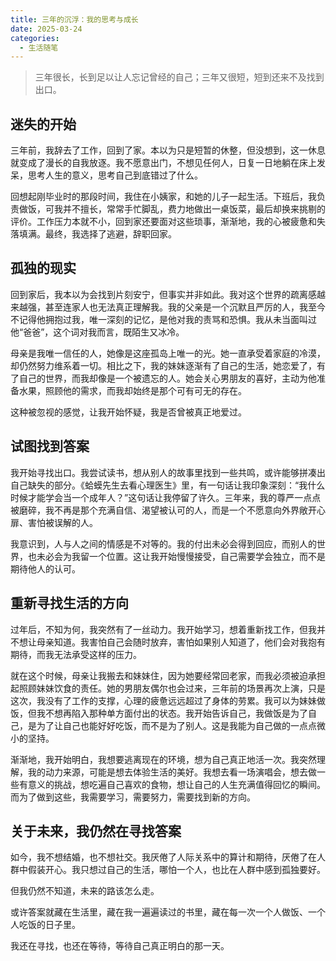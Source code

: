 ```yaml
---
title: 三年的沉浮：我的思考与成长
date: 2025-03-24
categories:
  - 生活随笔
---
```


> 三年很长，长到足以让人忘记曾经的自己；三年又很短，短到还来不及找到出口。

## 迷失的开始

三年前，我辞去了工作，回到了家。本以为只是短暂的休整，但没想到，这一休息就变成了漫长的自我放逐。我不愿意出门，不想见任何人，日复一日地躺在床上发呆，思考人生的意义，思考自己到底错过了什么。

回想起刚毕业时的那段时间，我住在小姨家，和她的儿子一起生活。下班后，我负责做饭，可我并不擅长，常常手忙脚乱，费力地做出一桌饭菜，最后却换来挑剔的评价。工作压力本就不小，回到家还要面对这些琐事，渐渐地，我的心被疲惫和失落填满。最终，我选择了逃避，辞职回家。

## 孤独的现实

回到家后，我本以为会找到片刻安宁，但事实并非如此。我对这个世界的疏离感越来越强，甚至连家人也无法真正理解我。我的父亲是一个沉默且严厉的人，我至今不记得他拥抱过我，唯一深刻的记忆，是他对我的责骂和恐惧。我从未当面叫过他“爸爸”，这个词对我而言，既陌生又冰冷。

母亲是我唯一信任的人，她像是这座孤岛上唯一的光。她一直承受着家庭的冷漠，却仍然努力维系着一切。相比之下，我的妹妹逐渐有了自己的生活，她恋爱了，有了自己的世界，而我却像是一个被遗忘的人。她会关心男朋友的喜好，主动为他准备水果，照顾他的需求，而我却始终是那个可有可无的存在。

这种被忽视的感觉，让我开始怀疑，我是否曾被真正地爱过。

## 试图找到答案

我开始寻找出口。我尝试读书，想从别人的故事里找到一些共鸣，或许能够拼凑出自己缺失的部分。《蛤蟆先生去看心理医生》里，有一句话让我印象深刻：“我什么时候才能学会当一个成年人？”这句话让我停留了许久。三年来，我的尊严一点点被磨碎，我不再是那个充满自信、渴望被认可的人，而是一个不愿意向外界敞开心扉、害怕被误解的人。

我意识到，人与人之间的情感是不对等的。我的付出未必会得到回应，而别人的世界，也未必会为我留一个位置。这让我开始慢慢接受，自己需要学会独立，而不是期待他人的认可。

## 重新寻找生活的方向

过年后，不知为何，我突然有了一丝动力。我开始学习，想着重新找工作，但我并不想让母亲知道。我害怕自己会随时放弃，害怕如果别人知道了，他们会对我抱有期待，而我无法承受这样的压力。

就在这个时候，母亲让我搬去和妹妹住，因为她要经常回老家，而我必须被迫承担起照顾妹妹饮食的责任。她的男朋友偶尔也会过来，三年前的场景再次上演，只是这次，我没有了工作的支撑，心理的疲惫远远超过了身体的劳累。我可以为妹妹做饭，但我不想再陷入那种单方面付出的状态。我开始告诉自己，我做饭是为了自己，是为了让自己也能好好吃饭，而不是为了别人。这是我能为自己做的一点点微小的坚持。

渐渐地，我开始明白，我想要逃离现在的环境，想为自己真正地活一次。我突然理解，我的动力来源，可能是想去体验生活的美好。我想去看一场演唱会，想去做一些有意义的挑战，想吃遍自己喜欢的食物，想让自己的人生充满值得回忆的瞬间。而为了做到这些，我需要学习，需要努力，需要找到新的方向。

## 关于未来，我仍然在寻找答案

如今，我不想结婚，也不想社交。我厌倦了人际关系中的算计和期待，厌倦了在人群中假装开心。我只想过自己的生活，哪怕一个人，也比在人群中感到孤独要好。

但我仍然不知道，未来的路该怎么走。

或许答案就藏在生活里，藏在我一遍遍读过的书里，藏在每一次一个人做饭、一个人吃饭的日子里。

我还在寻找，也还在等待，等待自己真正明白的那一天。